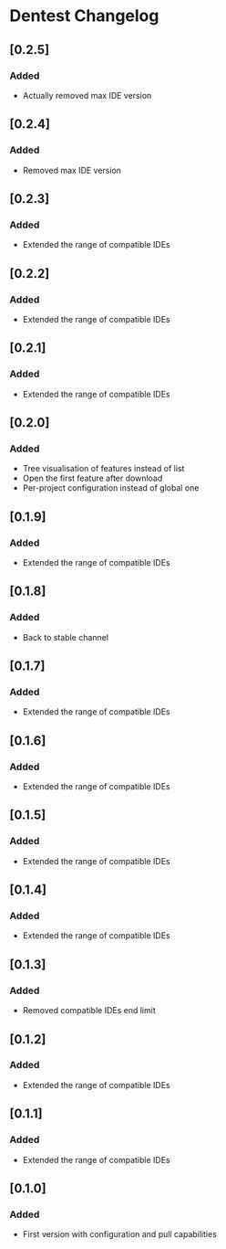 <!-- Keep a Changelog guide -> https://keepachangelog.com -->

# Dentest Changelog

## [0.2.5]
### Added
- Actually removed max IDE version

## [0.2.4]
### Added
- Removed max IDE version

## [0.2.3]
### Added
- Extended the range of compatible IDEs

## [0.2.2]
### Added
- Extended the range of compatible IDEs

## [0.2.1]
### Added
- Extended the range of compatible IDEs

## [0.2.0]
### Added
- Tree visualisation of features instead of list
- Open the first feature after download
- Per-project configuration instead of global one

## [0.1.9]
### Added
- Extended the range of compatible IDEs

## [0.1.8]
### Added
- Back to stable channel

## [0.1.7]
### Added
- Extended the range of compatible IDEs

## [0.1.6]
### Added
- Extended the range of compatible IDEs

## [0.1.5]
### Added
- Extended the range of compatible IDEs

## [0.1.4]
### Added
- Extended the range of compatible IDEs

## [0.1.3]
### Added
- Removed compatible IDEs end limit

## [0.1.2]
### Added
- Extended the range of compatible IDEs

## [0.1.1]
### Added
- Extended the range of compatible IDEs

## [0.1.0]
### Added
- First version with configuration and pull capabilities